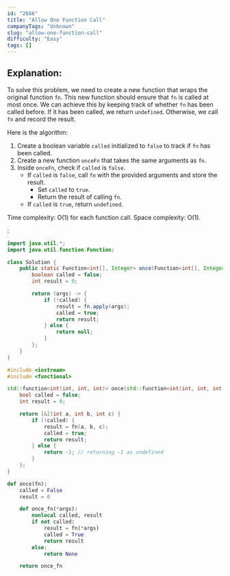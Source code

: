 ```yaml
---
id: "2666"
title: "Allow One Function Call"
companyTags: "Unknown"
slug: "allow-one-function-call"
difficulty: "Easy"
tags: []
---
```


## Explanation:

To solve this problem, we need to create a new function that wraps the original function `fn`. This new function should ensure that `fn` is called at most once. We can achieve this by keeping track of whether `fn` has been called before. If it has been called, we return `undefined`. Otherwise, we call `fn` and record the result.

Here is the algorithm:
1. Create a boolean variable `called` initialized to `false` to track if `fn` has been called.
2. Create a new function `onceFn` that takes the same arguments as `fn`.
3. Inside `onceFn`, check if `called` is `false`.
   - If `called` is `false`, call `fn` with the provided arguments and store the result.
     - Set `called` to `true`.
     - Return the result of calling `fn`.
   - If `called` is `true`, return `undefined`.

Time complexity: O(1) for each function call.
Space complexity: O(1).

:

```java
import java.util.*;
import java.util.function.Function;

class Solution {
    public static Function<int[], Integer> once(Function<int[], Integer> fn) {
        boolean called = false;
        int result = 0;

        return (args) -> {
            if (!called) {
                result = fn.apply(args);
                called = true;
                return result;
            } else {
                return null;
            }
        };
    }
}
```

```cpp
#include <iostream>
#include <functional>

std::function<int(int, int, int)> once(std::function<int(int, int, int)> fn) {
    bool called = false;
    int result = 0;

    return [&](int a, int b, int c) {
        if (!called) {
            result = fn(a, b, c);
            called = true;
            return result;
        } else {
            return -1; // returning -1 as undefined
        }
    };
}
```

```python
def once(fn):
    called = False
    result = 0

    def once_fn(*args):
        nonlocal called, result
        if not called:
            result = fn(*args)
            called = True
            return result
        else:
            return None

    return once_fn
```